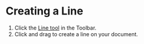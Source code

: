 # Creating a Line

1. Click the [Line tool](../working-with-tools/drawing-and-type-tools.md) in the Toolbar.
2. Click and drag to create a line on your document.
